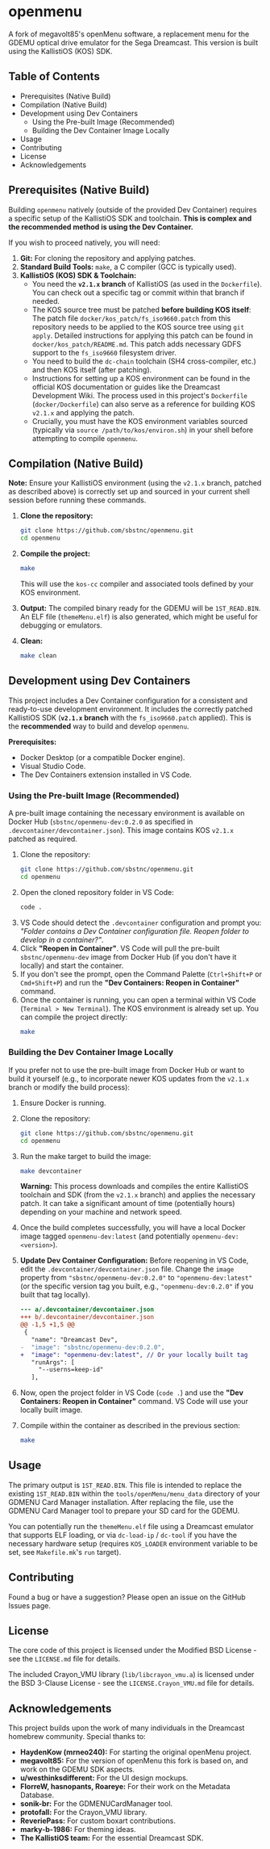 # openmenu

A fork of megavolt85's openMenu software, a replacement menu for the GDEMU
optical drive emulator for the Sega Dreamcast. This version is built using the
KallistiOS (KOS) SDK.

## Table of Contents

- Prerequisites (Native Build)
- Compilation (Native Build)
- Development using Dev Containers
  - Using the Pre-built Image (Recommended)
  - Building the Dev Container Image Locally
- Usage
- Contributing
- License
- Acknowledgements

## Prerequisites (Native Build)

Building `openmenu` natively (outside of the provided Dev Container) requires a
specific setup of the KallistiOS SDK and toolchain. **This is complex and the
recommended method is using the Dev Container.**

If you wish to proceed natively, you will need:

1.  **Git:** For cloning the repository and applying patches.
2.  **Standard Build Tools:** `make`, a C compiler (GCC is typically used).
3.  **KallistiOS (KOS) SDK & Toolchain:**
    - You need the **`v2.1.x` branch** of KallistiOS (as used in the
      `Dockerfile`). You can check out a specific tag or commit within that
      branch if needed.
    - The KOS source tree must be patched **before building KOS itself**: The
      patch file `docker/kos_patch/fs_iso9660.patch` from this repository needs
      to be applied to the KOS source tree using `git apply`. Detailed
      instructions for applying this patch can be found in
      `docker/kos_patch/README.md`. This patch adds necessary GDFS support to
      the `fs_iso9660` filesystem driver.
    - You need to build the `dc-chain` toolchain (SH4 cross-compiler, etc.) and
      then KOS itself (after patching).
    - Instructions for setting up a KOS environment can be found in the official
      KOS documentation or guides like the Dreamcast Development Wiki. The
      process used in this project's `Dockerfile` (`docker/Dockerfile`) can also
      serve as a reference for building KOS `v2.1.x` and applying the patch.
    - Crucially, you must have the KOS environment variables sourced (typically
      via `source /path/to/kos/environ.sh`) in your shell before attempting to
      compile `openmenu`.

## Compilation (Native Build)

**Note:** Ensure your KallistiOS environment (using the `v2.1.x` branch, patched
as described above) is correctly set up and sourced in your current shell
session before running these commands.

1.  **Clone the repository:**

    ```bash
    git clone https://github.com/sbstnc/openmenu.git
    cd openmenu
    ```

2.  **Compile the project:**

    ```bash
    make
    ```

    This will use the `kos-cc` compiler and associated tools defined by your KOS
    environment.

3.  **Output:** The compiled binary ready for the GDEMU will be `1ST_READ.BIN`.
    An ELF file (`themeMenu.elf`) is also generated, which might be useful for
    debugging or emulators.

4.  **Clean:**
    ```bash
    make clean
    ```

## Development using Dev Containers

This project includes a Dev Container configuration for a consistent and
ready-to-use development environment. It includes the correctly patched
KallistiOS SDK (**`v2.1.x` branch** with the `fs_iso9660.patch` applied). This
is the **recommended** way to build and develop `openmenu`.

**Prerequisites:**

- Docker Desktop (or a compatible Docker engine).
- Visual Studio Code.
- The Dev Containers extension installed in VS Code.

### Using the Pre-built Image (Recommended)

A pre-built image containing the necessary environment is available on Docker
Hub (`sbstnc/openmenu-dev:0.2.0` as specified in
`.devcontainer/devcontainer.json`). This image contains KOS `v2.1.x` patched as
required.

1.  Clone the repository:
    ```bash
    git clone https://github.com/sbstnc/openmenu.git
    cd openmenu
    ```
2.  Open the cloned repository folder in VS Code:
    ```bash
    code .
    ```
3.  VS Code should detect the `.devcontainer` configuration and prompt you:
    _"Folder contains a Dev Container configuration file. Reopen folder to
    develop in a container?"_.
4.  Click **"Reopen in Container"**. VS Code will pull the pre-built
    `sbstnc/openmenu-dev` image from Docker Hub (if you don't have it locally)
    and start the container.
5.  If you don't see the prompt, open the Command Palette (`Ctrl+Shift+P` or
    `Cmd+Shift+P`) and run the **"Dev Containers: Reopen in Container"**
    command.
6.  Once the container is running, you can open a terminal within VS Code
    (`Terminal > New Terminal`). The KOS environment is already set up. You can
    compile the project directly:
    ```bash
    make
    ```

### Building the Dev Container Image Locally

If you prefer not to use the pre-built image from Docker Hub or want to build it
yourself (e.g., to incorporate newer KOS updates from the `v2.1.x` branch or
modify the build process):

1.  Ensure Docker is running.
2.  Clone the repository:
    ```bash
    git clone https://github.com/sbstnc/openmenu.git
    cd openmenu
    ```
3.  Run the make target to build the image:
    ```bash
    make devcontainer
    ```
    **Warning:** This process downloads and compiles the entire KallistiOS
    toolchain and SDK (from the `v2.1.x` branch) and applies the necessary
    patch. It can take a significant amount of time (potentially hours)
    depending on your machine and network speed.
4.  Once the build completes successfully, you will have a local Docker image
    tagged `openmenu-dev:latest` (and potentially `openmenu-dev:<version>`).
5.  **Update Dev Container Configuration:** Before reopening in VS Code, edit
    the `.devcontainer/devcontainer.json` file. Change the `image` property from
    `"sbstnc/openmenu-dev:0.2.0"` to `"openmenu-dev:latest"` (or the specific
    version tag you built, e.g., `"openmenu-dev:0.2.0"` if you built that tag
    locally).

    ```diff
    --- a/.devcontainer/devcontainer.json
    +++ b/.devcontainer/devcontainer.json
    @@ -1,5 +1,5 @@
     {
       "name": "Dreamcast Dev",
    -  "image": "sbstnc/openmenu-dev:0.2.0",
    +  "image": "openmenu-dev:latest", // Or your locally built tag
       "runArgs": [
         "--userns=keep-id"
       ],

    ```

6.  Now, open the project folder in VS Code (`code .`) and use the **"Dev
    Containers: Reopen in Container"** command. VS Code will use your locally
    built image.
7.  Compile within the container as described in the previous section:
    ```bash
    make
    ```

## Usage

The primary output is `1ST_READ.BIN`. This file is intended to replace the
existing `1ST_READ.BIN` within the `tools/openMenu/menu_data` directory of your
GDMENU Card Manager installation. After replacing the file, use the GDMENU Card
Manager tool to prepare your SD card for the GDEMU.

You can potentially run the `themeMenu.elf` file using a Dreamcast emulator that
supports ELF loading, or via `dc-load-ip` / `dc-tool` if you have the necessary
hardware setup (requires `KOS_LOADER` environment variable to be set, see
`Makefile.mk`'s `run` target).

## Contributing

Found a bug or have a suggestion? Please open an issue on the GitHub Issues
page.

## License

The core code of this project is licensed under the Modified BSD License - see
the `LICENSE.md` file for details.

The included Crayon_VMU library (`lib/libcrayon_vmu.a`) is licensed under the
BSD 3-Clause License - see the `LICENSE.Crayon_VMU.md` file for details.

## Acknowledgements

This project builds upon the work of many individuals in the Dreamcast homebrew
community. Special thanks to:

- **HaydenKow (mrneo240):** For starting the original openMenu project.
- **megavolt85:** For the version of openMenu this fork is based on, and work on
  the GDEMU SDK aspects.
- **u/westhinksdifferent:** For the UI design mockups.
- **FlorreW, hasnopants, Roareye:** For their work on the Metadata Database.
- **sonik-br:** For the GDMENUCardManager tool.
- **protofall:** For the Crayon_VMU library.
- **ReveriePass:** For custom boxart contributions.
- **marky-b-1986:** For theming ideas.
- **The KallistiOS team:** For the essential Dreamcast SDK.
